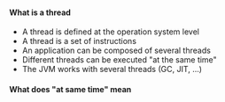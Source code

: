 #### What is a thread
- A thread is defined at the operation system level
- A thread is a set of instructions
- An application can be composed of several threads
- Different threads can be executed "at the same time"
- The JVM works with several threads (GC, JIT, ...)
#### What does "at same time" mean

<!--stackedit_data:
eyJoaXN0b3J5IjpbMjA4ODg2MjM1OCwtMjA4ODc0NjYxMl19
-->